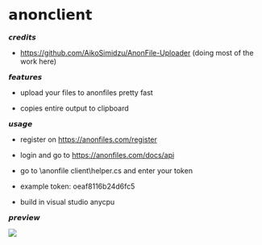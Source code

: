 # 𝗮𝗻𝗼𝗻𝗰𝗹𝗶𝗲𝗻𝘁

𝙘𝙧𝙚𝙙𝙞𝙩𝙨

* https://github.com/AikoSimidzu/AnonFile-Uploader (doing most of the work here)

𝙛𝙚𝙖𝙩𝙪𝙧𝙚𝙨
* upload your files to anonfiles pretty fast

* copies entire output to clipboard

𝙪𝙨𝙖𝙜𝙚
* register on https://anonfiles.com/register

* login and go to https://anonfiles.com/docs/api

* go to \anonfile client\helper.cs and enter your token

* example token: oeaf8116b24d6fc5

* build in visual studio anycpu

𝙥𝙧𝙚𝙫𝙞𝙚𝙬

![](https://cdn.discordapp.com/attachments/423193702115180544/757159124784906250/unknown.png)
